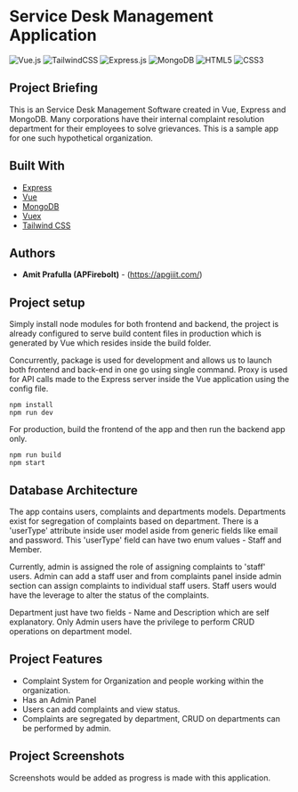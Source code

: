 # Service Desk Management Application

![Vue.js](https://img.shields.io/badge/vuejs-%2335495e.svg?style=for-the-badge&logo=vuedotjs&logoColor=%234FC08D)
![TailwindCSS](https://img.shields.io/badge/tailwindcss-%2338B2AC.svg?style=for-the-badge&logo=tailwind-css&logoColor=white)
![Express.js](https://img.shields.io/badge/express.js-%23404d59.svg?style=for-the-badge&logo=express&logoColor=%2361DAFB)
![MongoDB](https://img.shields.io/badge/MongoDB-%234ea94b.svg?style=for-the-badge&logo=mongodb&logoColor=white)
![HTML5](https://img.shields.io/badge/html5-%23E34F26.svg?style=for-the-badge&logo=html5&logoColor=white)
![CSS3](https://img.shields.io/badge/css3-%231572B6.svg?style=for-the-badge&logo=css3&logoColor=white)

## Project Briefing

This is an Service Desk Management Software created in Vue, Express and MongoDB. Many corporations have their internal complaint resolution department for their employees to solve grievances. This is a sample app for one such hypothetical organization.

## Built With

* [Express](https://expressjs.com/)
* [Vue](https://vuejs.org/)
* [MongoDB](https://www.mongodb.com/)
* [Vuex](https://vuex.vuejs.org/)
* [Tailwind CSS](https://tailwindcss.com/)

## Authors

* **Amit Prafulla (APFirebolt)** - (https://apgiiit.com/)

## Project setup

Simply install node modules for both frontend and backend, the project is already configured to serve build content files in production which is generated by Vue which resides inside the build folder.

Concurrently, package is used for development and allows us to launch both frontend and back-end in one go using single command. Proxy is used for API calls made to the Express server inside the Vue application using the config file.

```
npm install
npm run dev
```

For production, build the frontend of the app and then run the backend app only. 

```
npm run build
npm start
```

## Database Architecture

The app contains users, complaints and departments models. Departments exist for segregation of complaints based on department. There is a 'userType' attribute inside user model aside from generic fields like email and password. This 'userType' field can have two enum values - Staff and Member.

Currently, admin is assigned the role of assigning complaints to 'staff' users. Admin can add a staff user and from complaints panel inside admin section can assign complaints to individual staff users. Staff users would have the leverage to alter the status of the complaints.

Department just have two fields - Name and Description which are self explanatory. Only Admin users have the privilege to perform CRUD operations on department model.

## Project Features

- Complaint System for Organization and people working within the organization.
- Has an Admin Panel
- Users can add complaints and view status.
- Complaints are segregated by department, CRUD on departments can be performed by admin.

## Project Screenshots

Screenshots would be added as progress is made with this application.
